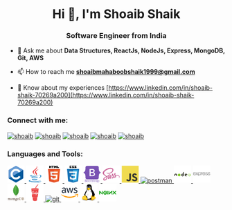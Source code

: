 <h1 align="center">Hi 👋, I'm Shoaib Shaik</h1>
<h3 align="center">Software Engineer from India</h3>

- 💬 Ask me about **Data Structures, ReactJs, NodeJs, Express, MongoDB, Git, AWS**

- 📫 How to reach me **shoaibmahaboobshaik1999@gmail.com**

- 📄 Know about my experiences [https://www.linkedin.com/in/shoaib-shaik-70269a200](https://www.linkedin.com/in/shoaib-shaik-70269a200)

<h3 align="left">Connect with me:</h3>
<p align="left">
<a href="https://twitter.com/shoaibshaik05" target="blank"><img align="center" src="https://cdn.jsdelivr.net/npm/simple-icons@3.0.1/icons/twitter.svg" alt="shoaib" height="30" width="40" /></a>
<a href="https://linkedin.com/in/shoaib-shaik-70269a200" target="blank"><img align="center" src="https://cdn.jsdelivr.net/npm/simple-icons@3.0.1/icons/linkedin.svg" alt="shoaib" height="30" width="40" /></a>
<a href="https://www.facebook.com/shoaibshaik05" target="blank"><img align="center" src="https://cdn.jsdelivr.net/npm/simple-icons@3.0.1/icons/facebook.svg" alt="shoaib" height="30" width="40" /></a>
<a href="https://www.instagram.com/shoaibbshaikk/" target="blank"><img align="center" src="https://cdn.jsdelivr.net/npm/simple-icons@3.0.1/icons/instagram.svg" alt="shoaib" height="30" width="40" /></a>
<a href="https://leetcode.com/shoaib_shaik/" target="blank"><img align="center" src="https://cdn.jsdelivr.net/npm/simple-icons@3.0.1/icons/leetcode.svg" alt="shoaib" height="30" width="40" /></a>
<h3 align="left">Languages and Tools:</h3>
<p align="left"> 
 <a href="https://www.cprogramming.com/" target="_blank"> <img src="https://raw.githubusercontent.com/devicons/devicon/master/icons/c/c-original.svg" alt="c" width="40" height="40"/>
 <a href="https://www.java.com" target="_blank"> <img src="https://raw.githubusercontent.com/devicons/devicon/master/icons/java/java-original.svg" alt="java" width="40" height="40"/> </a>  
 </a><a href="https://www.w3.org/html/" target="_blank"> <img src="https://raw.githubusercontent.com/devicons/devicon/master/icons/html5/html5-original-wordmark.svg" alt="html5" width="40" height="40"/> </a> 
 <a href="https://www.w3schools.com/css/" target="_blank"> <img src="https://raw.githubusercontent.com/devicons/devicon/master/icons/css3/css3-original-wordmark.svg" alt="css3" width="40" height="40"/> </a>
 <a href="https://getbootstrap.com" target="_blank"> <img src="https://raw.githubusercontent.com/devicons/devicon/master/icons/bootstrap/bootstrap-plain-wordmark.svg" alt="bootstrap" width="40" height="40"/> </a>
 <a href="https://sass-lang.com" target="_blank"> <img src="https://raw.githubusercontent.com/devicons/devicon/master/icons/sass/sass-original.svg" alt="sass" width="40" height="40"/> </a>
 <a href="https://developer.mozilla.org/en-US/docs/Web/JavaScript" target="_blank"> <img src="https://raw.githubusercontent.com/devicons/devicon/master/icons/javascript/javascript-original.svg" alt="javascript" width="40" height="40"/> </a>
 <a href="https://postman.com" target="_blank"> <img src="https://www.vectorlogo.zone/logos/getpostman/getpostman-icon.svg" alt="postman" width="40" height="40"/> </a>
 <a href="https://nodejs.org" target="_blank"> <img src="https://raw.githubusercontent.com/devicons/devicon/master/icons/nodejs/nodejs-original-wordmark.svg" alt="nodejs" width="40" height="40"/> </a>
 <a href="https://expressjs.com" target="_blank"> <img src="https://raw.githubusercontent.com/devicons/devicon/master/icons/express/express-original-wordmark.svg" alt="express" width="40" height="40"/> </a>
 <a href="https://www.mongodb.com/" target="_blank"> <img src="https://raw.githubusercontent.com/devicons/devicon/master/icons/mongodb/mongodb-original-wordmark.svg" alt="mongodb" width="40" height="40"/> </a>
 <a href="https://gulpjs.com" target="_blank"> <img src="https://raw.githubusercontent.com/devicons/devicon/master/icons/gulp/gulp-plain.svg" alt="gulp" width="40" height="40"/> </a>
 <a href="https://git-scm.com/" target="_blank"> <img src="https://www.vectorlogo.zone/logos/git-scm/git-scm-icon.svg" alt="git" width="40" height="40"/> </a>
 <a href="https://aws.amazon.com" target="_blank"> <img src="https://raw.githubusercontent.com/devicons/devicon/master/icons/amazonwebservices/amazonwebservices-original-wordmark.svg" alt="aws" width="40" height="40"/> </a>
 <a href="https://www.linux.org/" target="_blank"> <img src="https://raw.githubusercontent.com/devicons/devicon/master/icons/linux/linux-original.svg" alt="linux" width="40" height="40"/> </a>  
 <a href="https://www.nginx.com" target="_blank"> <img src="https://raw.githubusercontent.com/devicons/devicon/master/icons/nginx/nginx-original.svg" alt="nginx" width="40" height="40"/> </a> 
</p>

